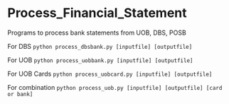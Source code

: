 # Process_Financial_Statement

Programs to process bank statements from UOB, DBS, POSB

For DBS 
```python process_dbsbank.py [inputfile] [outputfile]```

For UOB
```python process_uobbank.py [inputfile] [outputfile]```

For UOB Cards
```python process_uobcard.py [inputfile] [outputfile]```

For combination
```python process_uob.py [inputfile] [outputfile] [card or bank]```


            
            
